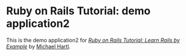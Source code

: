 # Ruby on Rails Tutorial: demo application2

This is the demo application2 for
[*Ruby on Rails Tutorial: Learn Rails by Example*](http://railstutorial.org/) 
by [Michael Hartl](http://michaelhartl.com/).